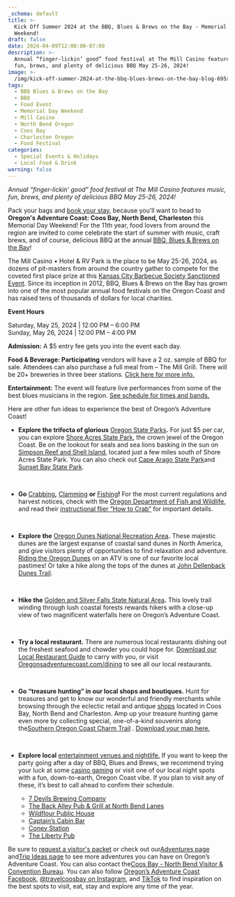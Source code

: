 ```yaml
---
_schema: default
title: >-
  Kick Off Summer 2024 at the BBQ, Blues & Brews on the Bay - Memorial Day
  Weekend!
draft: false
date: 2024-04-09T12:00:00-07:00
description: >-
  Annual “finger-lickin’ good” food festival at The Mill Casino features music,
  fun, brews, and plenty of delicious BBQ May 25-26, 2024!
image: >-
  /img/kick-off-summer-2024-at-the-bbq-blues-brews-on-the-bay-blog-695x322-jpg-1.jpg
tags:
  - BBQ Blues & Brews on the Bay
  - BBQ
  - Food Event
  - Memorial Day Weekend
  - Mill Casino
  - North Bend Oregon
  - Coos Bay
  - Charleston Oregon
  - Food Festival
categories:
  - Special Events & Holidays
  - Local Food & Drink
warning: false
---
```

*Annual “finger-lickin’ good” food festival at The Mill Casino features music, fun, brews, and plenty of delicious BBQ May 25-26, 2024!*

Pack your bags and [book your stay](https://www.oregonsadventurecoast.com/lodging/), because you'll want to head to **Oregon's Adventure Coast: Coos Bay, North Bend, Charleston** this Memorial Day Weekend! For the 11th year, food lovers from around the region are invited to come celebrate the start of summer with music, craft brews, and of course, delicious BBQ at the annual [BBQ, Blues & Brews on the Bay](https://www.oregonsadventurecoast.com/event/annual-bbq-blues-brews-on-the-bay/)!

The Mill Casino • Hotel & RV Park is the place to be May 25-26, 2024, as dozens of pit-masters from around the country gather to compete for the coveted first place prize at this [Kansas City Barbecue Society Sanctioned Event](http://www.kcbs.us/). Since its inception in 2012, BBQ, Blues & Brews on the Bay has grown into one of the most popular annual food festivals on the Oregon Coast and has raised tens of thousands of dollars for local charities.

**Event Hours**

Saturday, May 25, 2024 \| 12:00 PM – 6:00 PM<br>Sunday, May 26, 2024 \| 12:00 PM – 4:00 PM

**Admission:** A $5 entry fee gets you into the event each day.

**Food & Beverage: Participating** vendors will have a 2 oz. sample of BBQ for sale. Attendees can also purchase a full meal from – The Mill Grill. There will be 20+ breweries in three beer stations. [Click here for more info.](https://www.themillcasino.com/event/bbq-blues-brews/beer/)

**Entertainment:** The event will feature live performances from some of the best blues musicians in the region. [See schedule for times and bands.](https://www.themillcasino.com/event/bbq-blues-brews/schedule/)

Here are other fun ideas to experience the best of Oregon’s Adventure Coast!

* **Explore the trifecta of glorious** [Oregon State Parks](https://www.oregonsadventurecoast.com/blog/celebrate-oregon-state-parks-on-oregon-s-adventure-coast/)**.** For just $5 per car, you can explore [Shore Acres State Park](https://www.oregonsadventurecoast.com/state-parks-and-national-lands/), the crown jewel of the Oregon Coast. Be on the lookout for seals and sea lions basking in the sun on [Simpson Reef and Shell Island](https://shoreacres.net/about-us/simpson-reef-and-shell-island/), located just a few miles south of Shore Acres State Park. You can also check out [Cape Arago State Park](https://stateparks.oregon.gov/index.cfm?do=park.profile&amp;amp;parkId=66)and [Sunset Bay State Park](https://stateparks.oregon.gov/index.cfm?do=park.profile&amp;amp;parkId=70).

  &nbsp;

* **Go** [Crabbing](https://www.oregonsadventurecoast.com/crabbing-clamming/)**,** [Clamming](https://www.oregonsadventurecoast.com/clamming/) **or** [Fishing](https://www.oregonsadventurecoast.com/fishing/)**!** For the most current regulations and harvest notices, check with the [Oregon Department of Fish and Wildlife,](https://myodfw.com/fishing) and read their [instructional flier “How to Crab”](https://www.dfw.state.or.us/resources/fishing/docs/CrabbingFlyer.pdf) for important details.

  &nbsp;

* **Explore the** [Oregon Dunes National Recreation Area](https://www.oregonsadventurecoast.com/untamed-dunes/)**.** These majestic dunes are the largest expanse of coastal sand dunes in North America, and give visitors plenty of opportunities to find relaxation and adventure. [Riding the Oregon Dunes](https://www.oregonsadventurecoast.com/atv-motorsports) on an ATV is one of our favorite local pastimes! Or take a hike along the tops of the dunes at [John Dellenback Dunes Trail](https://www.fs.usda.gov/Internet/FSE_DOCUMENTS/stelprdb5427142.pdf).

  &nbsp;

* **Hike the** [Golden and Silver Falls State Natural Area](https://www.oregonsadventurecoast.com/blog/featured-fall-adventure-a-hike-on-golden-and-silver-falls-state-natural-area/)**.** This lovely trail winding through lush coastal forests rewards hikers with a close-up view of two magnificent waterfalls here on Oregon’s Adventure Coast.

  &nbsp;

* **Try a local restaurant.** There are numerous local restaurants dishing out the freshest seafood and chowder you could hope for. [Download our Local Restaurant Guide](https://www.oregonsadventurecoast.com/img/restaurants-booklet-web-11-23.pdf) to carry with you, or visit [Oregonsadventurecoast.com/dining](https://oregonsadventurecoast.com/dining/) to see all our local restaurants.

  &nbsp;

* **Go “treasure hunting” in our local shops and boutiques.** Hunt for treasures and get to know our wonderful and friendly merchants while browsing through the eclectic retail and antique [shops](https://www.oregonsadventurecoast.com/shopping/?utm_source=adventure-december-2021&amp;utm_medium=mailchimp&amp;utm_campaign=holiday-25) located in Coos Bay, North Bend and Charleston. Amp up your treasure hunting game even more by collecting special, one-of-a-kind souvenirs along the[Southern Oregon Coast Charm Trail](https://www.oregonsadventurecoast.com/blog/have-a-charming-adventure-along-the-southern-oregon-coast-charm-trail/) . [Download your map here.](https://www.oregonsadventurecoast.com/img/Charm-Trail-Map.pdf)

  &nbsp;

* **Explore local** [entertainment venues and nightlife.](https://www.oregonsadventurecoast.com/entertainment-and-nightlife/) If you want to keep the party going after a day of BBQ, Blues and Brews, we recommend trying your luck at some [casino gaming](https://www.oregonsadventurecoast.com/gaming) or visit one of our local night spots with a fun, down-to-earth, Oregon Coast vibe. If you plan to visit any of these, it’s best to call ahead to confirm their schedule.
  * [7 Devils Brewing Company](https://7devilsbrewery.com/)
  * [The Back Alley Pub & Grill at North Bend Lanes](https://northbendlanes.com/back-alley-pub-grill)
  * [Wildflour Public House](https://www.wildflourpub.com/)
  * [Captain’s Cabin Bar](https://www.yelp.com/biz/captains-cabin-bar-coos-bay-2)
  * [Coney Station](https://www.facebook.com/ConeyStation/)
  * [The Liberty Pub](https://www.thelibpub.com/)

Be sure to [request a visitor's packet](https://www.oregonsadventurecoast.com/contact/#contactform) or check out our[Adventures page](https://www.oregonsadventurecoast.com/adventures) and[Trip Ideas page](https://www.oregonsadventurecoast.com/tripideas) to see more adventures you can have on Oregon’s Adventure Coast. You can also contact the[Coos Bay - North Bend Visitor & Convention Bureau](https://www.oregonsadventurecoast.com/contact/). You can also follow [Oregon’s Adventure Coast Facebook](https://www.facebook.com/OregonsAdventureCoast/), [@travelcoosbay on Instagram](https://www.instagram.com/travelcoosbay/), and [TikTok](https://www.tiktok.com/@oregonsadventurecoast?lang=en) to find inspiration on the best spots to visit, eat, stay and explore any time of the year.

<br>